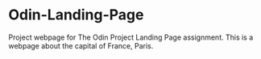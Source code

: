 # Odin-Landing-Page
Project webpage for The Odin Project Landing Page assignment.
This is a webpage about the capital of France, Paris.